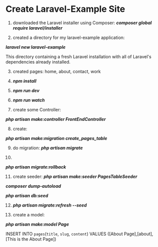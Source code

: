 # Create Laravel-Example Site

1) downloaded the Laravel installer using Composer: 
**_composer global require laravel/installer_**

2) created a directory for my laravel-example application:

**_laravel new laravel-example_**

This directory containing a fresh Laravel installation with all of Laravel's dependencies already installed.

3) created pages: home, about, contact, work 

4) **_npm install_**

5) **_npm run dev_**

6) **_npm run watch_**

7) create some Controller:

**_php artisan make:controller FrontEndController_**

8) create:

**_php artisan make:migration create_pages_table_**

9) do migration:
**_php artisan migrate_**

10) 
**_php artisan migrate:rollback_**

11) create seeder:
**_php artisan make:seeder PagesTableSeeder_**


**_composer dump-autoload_**

**_php artisan db:seed_**

12) **_php artisan migrate:refresh --seed_**

13) create a model:

**_php artisan make:model Page_**


INSERT INTO `pages`(`title`, `slug`, `content`) VALUES ([About Page],[about],[This is the About Page])
